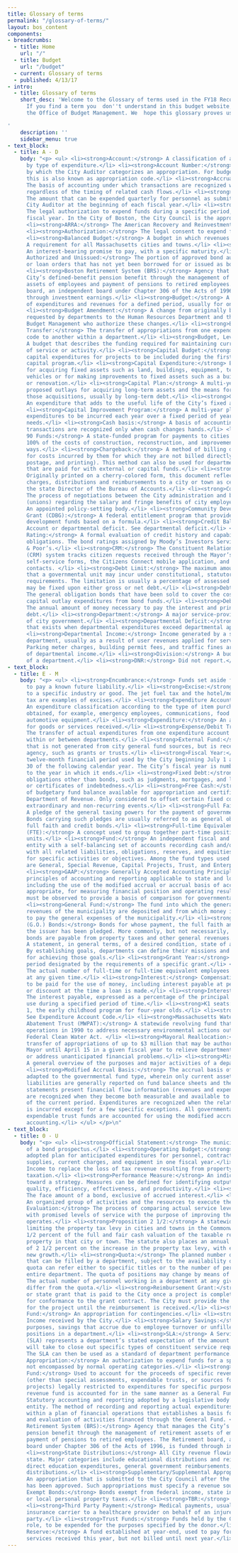 ```yaml
---
title: Glossary of terms
permalink: "/glossary-of-terms/"
layout: bos_content
components:
- breadcrumbs:
  - title: Home
    url: "/"
  - title: Budget
    url: "/budget"
  - current: Glossary of terms
  - published: 4/13/17
- intro:
  - title: Glossary of terms
    short_desc: 'Welcome to the Glossary of terms used in the FY18 Recommended Budget.
      If you find a term you  don''t understand in this budget website, please contact
      the Office of Budget Management. We  hope this glossary proves useful!

'
    description: ''
    sidebar_menu: true
- text_block:
  - title: A - D
    body: "<p> <ul> <li><strong>Account:</strong> A classification of appropriation
      by type of expenditure.</li> <li><strong>Account Number:</strong> The number
      by which the City Auditor categorizes an appropriation. For budget purposes,
      this is also known as appropriation code.</li> <li><strong>Accrual Basis:</strong>
      The basis of accounting under which transactions are recognized when they occur,
      regardless of the timing of related cash flows.</li> <li><strong>Allotment:</strong>
      The amount that can be expended quarterly for personnel as submitted to the
      City Auditor at the beginning of each fiscal year.</li> <li><strong>Appropriation:</strong>
      The legal authorization to expend funds during a specific period, usually one
      fiscal year. In the City of Boston, the City Council is the appropriating authority.</li>
      <li><strong>ARRA:</strong> The American Recovery and Reinvestment Act of 2009.</li>
      <li><strong>Authorization:</strong> The legal consent to expend funds.</li>
      <li><strong>Balanced Budget:</strong> A budget in which revenues equal expenditures.
      A requirement for all Massachusetts cities and towns.</li> <li><strong>Bond:</strong>
      An interest-bearing promise to pay, with a specific maturity.</li> <li><strong>Bonds
      Authorized and Unissued:</strong> The portion of approved bond authorizations
      or loan orders that has not yet been borrowed for or issued as bonds. </li>
      <li><strong>Boston Retirement System (BRS):</strong> Agency that manages the
      City’s defined-benefit pension benefit through the management of retirement
      assets of employees and payment of pensions to retired employees. The Retirement
      board, an independent board under Chapter 306 of the Acts of 1996, is funded
      through investment earnings.</li> <li><strong>Budget:</strong> A formal estimate
      of expenditures and revenues for a defined period, usually for one year.</li>
      <li><strong>Budget Amendment:</strong> A change from originally budgeted quotas
      requested by departments to the Human Resources Department and the Office of
      Budget Management who authorize these changes.</li> <li><strong>Budget/Credit
      Transfer:</strong> The transfer of appropriations from one expenditure account
      code to another within a department.</li> <li><strong>Budget, Level-Service:</strong>
      A budget that describes the funding required for maintaining current levels
      of service or activity.</li> <li><strong>Capital Budget:</strong> A plan for
      capital expenditures for projects to be included during the first year of the
      capital program.</li> <li><strong>Capital Expenditure:</strong> Expenditure
      for acquiring fixed assets such as land, buildings, equipment, technology and
      vehicles or for making improvements to fixed assets such as a building addition
      or renovation.</li> <li><strong>Capital Plan:</strong> A multi-year plan of
      proposed outlays for acquiring long-term assets and the means for financing
      those acquisitions, usually by long-term debt.</li> <li><strong>Capital Improvement:</strong>
      An expenditure that adds to the useful life of the City’s fixed assets.</li>
      <li><strong>Capital Improvement Program:</strong> A multi-year plan for capital
      expenditures to be incurred each year over a fixed period of years to meet capital
      needs.</li> <li><strong>Cash basis:</strong> A basis of accounting under which
      transactions are recognized only when cash changes hands.</li> <li><strong>Chapter
      90 Funds:</strong> A state-funded program for payments to cities and towns for
      100% of the costs of construction, reconstruction, and improvements to public
      ways.</li> <li><strong>Chargeback:</strong> A method of billing departments
      for costs incurred by them for which they are not billed directly (e.g., telephone,
      postage, and printing). This method can also be used for departmental expenditures
      that are paid for with external or capital funds.</li> <li><strong>Cherry Sheet:</strong>
      Originally printed on a cherry-colored form, this document reflects all Commonwealth
      charges, distributions and reimbursements to a city or town as certified by
      the state Director of the Bureau of Accounts.</li> <li><strong>Collective Bargaining:</strong>
      The process of negotiations between the City administration and bargaining units
      (unions) regarding the salary and fringe benefits of city employees.</li> <li><strong>Commission:</strong>
      An appointed policy-setting body.</li> <li><strong>Community Development Block
      Grant (CDBG):</strong> A federal entitlement program that provides community
      development funds based on a formula.</li> <li><strong>Credit Balance:</strong>
      Account or departmental deficit. See departmental deficit.</li> <li><strong>Credit
      Rating:</strong> A formal evaluation of credit history and capability of repaying
      obligations. The bond ratings assigned by Moody’s Investors Service and Standard
      & Poor’s.</li> <li><strong>CRM:</strong> The Constituent Relationship Management
      (CRM) system tracks citizen requests received through the Mayor’s Hotline, online
      self-service forms, the Citizens Connect mobile application, and direct department
      contacts. </li> <li><strong>Debt Limit:</strong> The maximum amount of debt
      that a governmental unit may incur under constitutional, statutory, or charter
      requirements. The limitation is usually a percentage of assessed valuation and
      may be fixed upon either gross or net debt.</li> <li><strong>Debt Outstanding:</strong>
      The general obligation bonds that have been sold to cover the costs of the City’s
      capital outlay expenditures from bond funds.</li> <li><strong>Debt Service:</strong>
      The annual amount of money necessary to pay the interest and principal on outstanding
      debt.</li> <li><strong>Department:</strong> A major service-providing entity
      of city government.</li> <li><strong>Departmental Deficit:</strong> A condition
      that exists when departmental expenditures exceed departmental appropriations.</li>
      <li><strong>Departmental Income:</strong> Income generated by a specific city
      department, usually as a result of user revenues applied for services rendered.
      Parking meter charges, building permit fees, and traffic fines are examples
      of departmental income.</li> <li><strong>Division:</strong> A budgeted sub-unit
      of a department.</li> <li><strong>DNR:</strong> Did not report.</li> </ul> </p>\n"
- text_block:
  - title: E - M
    body: "<p> <ul> <li><strong>Encumbrance:</strong> Funds set aside from an appropriation
      to pay a known future liability.</li> <li><strong>Excise:</strong> A tax applying
      to a specific industry or good. The jet fuel tax and the hotel/motel occupancy
      tax are examples of excises.</li> <li><strong>Expenditure Account Code:</strong>
      An expenditure classification according to the type of item purchased or service
      obtained, for example, emergency employees, communications, food supplies, and
      automotive equipment.</li> <li><strong>Expenditure:</strong> An actual payment
      for goods or services received.</li> <li><strong>Expense/Debit Transfer:</strong>
      The transfer of actual expenditures from one expenditure account code to another
      within or between departments.</li> <li><strong>External Fund:</strong> Money
      that is not generated from city general fund sources, but is received by an
      agency, such as grants or trusts.</li> <li><strong>Fiscal Year:</strong> The
      twelve-month financial period used by the City beginning July 1 and ending June
      30 of the following calendar year. The City’s fiscal year is numbered according
      to the year in which it ends.</li> <li><strong>Fixed Debt:</strong> Long-term
      obligations other than bonds, such as judgments, mortgages, and long-term notes
      or certificates of indebtedness.</li> <li><strong>Free Cash:</strong> The amount
      of budgetary fund balance available for appropriation and certified by the MA
      Department of Revenue. Only considered to offset certain fixed costs or to fund
      extraordinary and non-recurring events.</li> <li><strong>Full Faith and Credit:</strong>
      A pledge of the general taxing powers for the payment of governmental obligations.
      Bonds carrying such pledges are usually referred to as general obligation or
      full faith and credit bonds.</li> <li><strong>Full-time Equivalent Position
      (FTE):</strong> A concept used to group together part-time positions into full-time
      units.</li> <li><strong>Fund:</strong> An independent fiscal and accounting
      entity with a self-balancing set of accounts recording cash and/or other resources
      with all related liabilities, obligations, reserves, and equities that are segregated
      for specific activities or objectives. Among the fund types used by the City
      are General, Special Revenue, Capital Projects, Trust, and Enterprise.</li>
      <li><strong>GAAP:</strong> Generally Accepted Accounting Principles. The basic
      principles of accounting and reporting applicable to state and local governments,
      including the use of the modified accrual or accrual basis of accounting, as
      appropriate, for measuring financial position and operating results. These principles
      must be observed to provide a basis of comparison for governmental units.</li>
      <li><strong>General Fund:</strong> The fund into which the general (non-earmarked)
      revenues of the municipality are deposited and from which money is appropriated
      to pay the general expenses of the municipality.</li> <li><strong>General Obligation
      (G.O.) Bonds:</strong> Bonds for whose payment, the full faith and credit of
      the issuer has been pledged. More commonly, but not necessarily, general obligation
      bonds are payable from property taxes and other general revenues.</li> <li><strong>Goal:</strong>
      A statement, in general terms, of a desired condition, state of affairs or situation.
      By establishing goals, departments can define their missions and the methods
      for achieving those goals.</li> <li><strong>Grant Year:</strong> The grant accounting
      period designated by the requirements of a specific grant.</li> <li><strong>Headcount:</strong>
      The actual number of full-time or full-time equivalent employees in a department
      at any given time.</li> <li><strong>Interest:</strong> Compensation paid or
      to be paid for the use of money, including interest payable at periodic intervals
      or discount at the time a loan is made.</li> <li><strong>Interest Rate:</strong>
      The interest payable, expressed as a percentage of the principal available for
      use during a specified period of time.</li> <li><strong>K1 seats:</strong> Kindergarten
      1, the early childhood program for four-year olds.</li> <li><strong>Line item:</strong>
      See Expenditure Account Code.</li> <li><strong>Massachusetts Water Pollution
      Abatement Trust (MWPAT):</strong> A statewide revolving fund that commenced
      operations in 1990 to address necessary environmental actions outlined in the
      Federal Clean Water Act. </li> <li><strong>Mayoral Reallocation:</strong> A
      transfer of appropriations of up to $3 million that may be authorized by the
      Mayor until April 15 in a given fiscal year to relieve departmental deficits
      or address unanticipated financial problems.</li> <li><strong>Mission:</strong>
      A general overview of the purposes and major activities of a department or program.</li>
      <li><strong>Modified Accrual Basis:</strong> The accrual basis of accounting
      adapted to the governmental fund type, wherein only current assets and current
      liabilities are generally reported on fund balance sheets and the fund operating
      statements present financial flow information (revenues and expenditures). Revenues
      are recognized when they become both measurable and available to finance expenditures
      of the current period. Expenditures are recognized when the related fund liability
      is incurred except for a few specific exceptions. All governmental funds and
      expendable trust funds are accounted for using the modified accrual basis of
      accounting.</li> </ul> </p>\n"
- text_block:
  - title: 0 - U
    body: "<p> <ul> <li><strong>Official Statement:</strong> The municipal equivalent
      of a bond prospectus.</li> <li><strong>Operating Budget:</strong> A legally
      adopted plan for anticipated expenditures for personnel, contractual services,
      supplies, current charges, and equipment in one fiscal year.</li> <li><strong>Payments-In-Lieu-of-Taxes:</strong>
      Income to replace the loss of tax revenue resulting from property exempted from
      taxation.</li> <li><strong>Performance Measure:</strong> An indicator of progress
      toward a strategy. Measures can be defined for identifying output, work or service
      quality, efficiency, effectiveness, and productivity.</li> <li><strong>Principal:</strong>
      The face amount of a bond, exclusive of accrued interest.</li> <li><strong>Program:</strong>
      An organized group of activities and the resources to execute them.</li> <li><strong>Program
      Evaluation:</strong> The process of comparing actual service levels achieved
      with promised levels of service with the purpose of improving the way a program
      operates.</li> <li><strong>Proposition 2 1/2:</strong> A statewide ballot initiative
      limiting the property tax levy in cities and towns in the Commonwealth to 2
      1/2 percent of the full and fair cash valuation of the taxable real and personal
      property in that city or town. The statute also places an annual growth cap
      of 2 1/2 percent on the increase in the property tax levy, with exceptions for
      new growth.</li> <li><strong>Quota:</strong> The planned number of positions
      that can be filled by a department, subject to the availability of funds. The
      quota can refer either to specific titles or to the number of personnel in the
      entire department. The quota of positions may change by means of a budget amendment.
      The actual number of personnel working in a department at any given time may
      differ from the quota.</li> <li><strong>Reimbursement Grant:</strong> A federal
      or state grant that is paid to the City once a project is completed and inspected
      for conformance to the grant contract. The City must provide the full funding
      for the project until the reimbursement is received.</li> <li><strong>Reserve
      Fund:</strong> An appropriation for contingencies.</li> <li><strong>Revenue:</strong>
      Income received by the City.</li> <li><strong>Salary Savings:</strong> For budget
      purposes, savings that accrue due to employee turnover or unfilled budgeted
      positions in a department.</li> <li><strong>SLA:</strong> A Service Level Agreement
      (SLA) represents a department’s stated expectation of the amount of time it
      will take to close out specific types of constituent service requests in CRM.
      The SLA can then be used as a standard of department performance.</li> <li><strong>Special
      Appropriation:</strong> An authorization to expend funds for a specific project
      not encompassed by normal operating categories.</li> <li><strong>Special Revenue
      Fund:</strong> Used to account for the proceeds of specific revenue sources
      (other than special assessments, expendable trusts, or sources for major capital
      projects) legally restricted to expenditures for specific purposes. A special
      revenue fund is accounted for in the same manner as a General Fund.</li> <li><strong>STAT:</strong>
      Statutory accounting and reporting adopted by a legislative body of a governmental
      entity. The method of recording and reporting actual expenditures and revenues
      within a plan of financial operations that establishes a basis for the control
      and evaluation of activities financed through the General Fund. </li> <li><strong>Boston
      Retirement System (BRS):</strong> Agency that manages the City’s defined-benefit
      pension benefit through the management of retirement assets of employees and
      payment of pensions to retired employees. The Retirement board, an independent
      board under Chapter 306 of the Acts of 1996, is funded through investment earnings.</li>
      <li><strong>State Distributions:</strong> All City revenue flowing from the
      state. Major categories include educational distributions and reimbursements,
      direct education expenditures, general government reimbursements, and other
      distributions.</li> <li><strong>Supplementary/Supplemental Appropriation:</strong>
      An appropriation that is submitted to the City Council after the operating budget
      has been approved. Such appropriations must specify a revenue source.</li> <li><strong>Tax
      Exempt Bonds:</strong> Bonds exempt from federal income, state income, or state
      or local personal property taxes.</li> <li><strong>TBR:</strong> To be reported.</li>
      <li><strong>Third Party Payment:</strong> Medical payments, usually from an
      insurance carrier to a healthcare provider on behalf of an injured or infirm
      party.</li> <li><strong>Trust Funds:</strong> Funds held by the City in a fiduciary
      role, to be expended for the purposes specified by the donor.</li> <li><strong>Unliquidated
      Reserve:</strong> A fund established at year-end, used to pay for goods and
      services received this year, but not billed until next year.</li> </ul> </p>\n"
---
```


